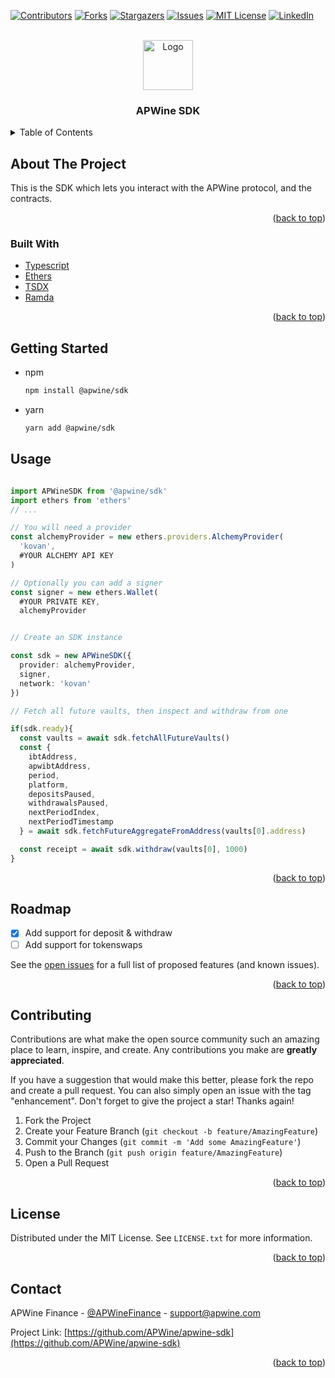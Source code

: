 <div id="top"></div>

[![Contributors][contributors-shield]][contributors-url]
[![Forks][forks-shield]][forks-url]
[![Stargazers][stars-shield]][stars-url]
[![Issues][issues-shield]][issues-url]
[![MIT License][license-shield]][license-url]
[![LinkedIn][linkedin-shield]][linkedin-url]

<!-- PROJECT LOGO -->
<br />
<div align="center">
  <a href="https://github.com/APwine/apwine-sdk">
    <img src="https://app.apwine.fi/_next/image?url=%2Fimages%2Ftokens%2Fapw.png&w=3840&q=75" alt="Logo" width="80" height="80">
  </a>

  <h3 align="center">APWine SDK</h3>

<!--   <p align="center">
    An awesome README template to jumpstart your projects!
    <br />
    <a href="https://github.com/othneildrew/Best-README-Template"><strong>Explore the docs »</strong></a>
    <br />
    <br />
    <a href="https://github.com/othneildrew/Best-README-Template">View Demo</a>
    ·
    <a href="https://github.com/othneildrew/Best-README-Template/issues">Report Bug</a>
    ·
    <a href="https://github.com/othneildrew/Best-README-Template/issues">Request Feature</a>
  </p> -->
</div>



<!-- TABLE OF CONTENTS -->
<details>
  <summary>Table of Contents</summary>
  <ol>
    <li>
      <a href="#about-the-project">About The Project</a>
      <ul>
        <li><a href="#built-with">Built With</a></li>
      </ul>
    </li>
    <li>
      <a href="#getting-started">Getting Started</a>
    </li>
    <li><a href="#usage">Usage</a></li>
    <li><a href="#roadmap">Roadmap</a></li>
    <li><a href="#contributing">Contributing</a></li>
    <li><a href="#license">License</a></li>
    <li><a href="#contact">Contact</a></li>
  </ol>
</details>



<!-- ABOUT THE PROJECT -->
## About The Project

This is the SDK which lets you interact with the APWine protocol, and the contracts.

<p align="right">(<a href="#top">back to top</a>)</p>



### Built With

* [Typescript](https://www.typescriptlang.org/)
* [Ethers](https://docs.ethers.io/)
* [TSDX](https://tsdx.io/)
* [Ramda](https://ramdajs.com/)


<p align="right">(<a href="#top">back to top</a>)</p>



<!-- GETTING STARTED -->
## Getting Started

* npm
  ```sh
  npm install @apwine/sdk
  ```
* yarn
  ```sh
  yarn add @apwine/sdk
  ```

<!-- USAGE EXAMPLES -->
## Usage

```ts

import APWineSDK from '@apwine/sdk'
import ethers from 'ethers'
// ...

// You will need a provider
const alchemyProvider = new ethers.providers.AlchemyProvider(
  'kovan',
  #YOUR ALCHEMY API KEY
)

// Optionally you can add a signer
const signer = new ethers.Wallet(
  #YOUR PRIVATE KEY,
  alchemyProvider


// Create an SDK instance

const sdk = new APWineSDK({
  provider: alchemyProvider,
  signer,
  network: 'kovan'
})

// Fetch all future vaults, then inspect and withdraw from one

if(sdk.ready){
  const vaults = await sdk.fetchAllFutureVaults()
  const { 
    ibtAddress,
    apwibtAddress,
    period,
    platform,
    depositsPaused,
    withdrawalsPaused,
    nextPeriodIndex,
    nextPeriodTimestamp
  } = await sdk.fetchFutureAggregateFromAddress(vaults[0].address)

  const receipt = await sdk.withdraw(vaults[0], 1000)
}

```

<!-- _For more examples, please refer to the [Documentation](https://example.com)_
 -->
<p align="right">(<a href="#top">back to top</a>)</p>



<!-- ROADMAP -->
## Roadmap
- [x] Add support for deposit & withdraw
- [ ] Add support for tokenswaps

See the [open issues](https://github.com/othneildrew/Best-README-Template/issues) for a full list of proposed features (and known issues).

<p align="right">(<a href="#top">back to top</a>)</p>



<!-- CONTRIBUTING -->
## Contributing

Contributions are what make the open source community such an amazing place to learn, inspire, and create. Any contributions you make are **greatly appreciated**.

If you have a suggestion that would make this better, please fork the repo and create a pull request. You can also simply open an issue with the tag "enhancement".
Don't forget to give the project a star! Thanks again!

1. Fork the Project
2. Create your Feature Branch (`git checkout -b feature/AmazingFeature`)
3. Commit your Changes (`git commit -m 'Add some AmazingFeature'`)
4. Push to the Branch (`git push origin feature/AmazingFeature`)
5. Open a Pull Request

<p align="right">(<a href="#top">back to top</a>)</p>

<!-- LICENSE -->
## License

Distributed under the MIT License. See `LICENSE.txt` for more information.

<p align="right">(<a href="#top">back to top</a>)</p>



<!-- CONTACT -->
## Contact

APWine Finance - [@APWineFinance](https://twitter.com/APWineFinance) - support@apwine.com

Project Link: [https://github.com/APWine/apwine-sdk](https://github.com/APWine/apwine-sdk)

<p align="right">(<a href="#top">back to top</a>)</p>



<!-- MARKDOWN LINKS & IMAGES -->
<!-- https://www.markdownguide.org/basic-syntax/#reference-style-links -->
[contributors-shield]: https://img.shields.io/github/contributors/APWine/apwine-sdk.svg?style=for-the-badge
[contributors-url]: https://github.com/APWine/apwine-sdk/graphs/contributors
[forks-shield]: https://img.shields.io/github/forks/APWine/apwine-sdk.svg?style=for-the-badge
[forks-url]: https://github.com/apwine/apwine-sdk/network/members
[stars-shield]: https://img.shields.io/github/stars/APWine/apwine-sdk.svg?style=for-the-badge
[stars-url]:https://github.com/APWine/apwine-sdk/stargazers
[issues-shield]: https://img.shields.io/github/issues/APWine/apwine-sdk.svg?style=for-the-badge
[issues-url]: https://github.com/APWine/apwine-sdk/issues
[license-shield]: https://img.shields.io/github/license/APWine/apwine-sdk.svg?style=for-the-badge
[license-url]: https://github.com/APWine/apwine-sdk/blob/master/LICENSE
[linkedin-shield]: https://img.shields.io/badge/-LinkedIn-black.svg?style=for-the-badge&logo=linkedin&colorB=555
[linkedin-url]: https://www.linkedin.com/company/apwine/

